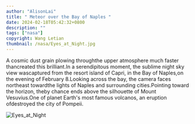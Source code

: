 ```yaml
---
author: "AlisonLai"
title: " Meteor over the Bay of Naples "
date: 2024-02-18T05:42:32+0800
description: ""
tags: ["nasa"]
copyright: Wang Letian
thumbnail: /nasa/Eyes_at_Night.jpg
---
```


  A cosmic dust grain plowing throughthe upper atmosphere much faster thancreated this brilliant.In a serendipitous moment, the sublime night sky view wascaptured from the resort island of Capri, in the Bay of Naples,on the evening of February 8.Looking across the bay, the camera faces northeast towardthe lights of Naples and surrounding cities.Pointing toward the horizon, theby chance ends above the silhouette of Mount Vesuvius.One of planet Earth's most famous volcanos, an eruption ofdestroyed the city of Pompeii. 

![Eyes_at_Night](/nasa/Eyes_at_Night.jpg)